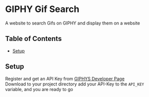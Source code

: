 # GIPHY Gif Search

A website to search Gifs on GIPHY and display them on a website

## Table of Contents

- [Setup](#setup)

## Setup

Register and get an API Key from [GIPHYS Developer Page](https://developers.giphy.com/)  
Download to your project directory add your API-Key to the `API_KEY` variable, and you are ready to go